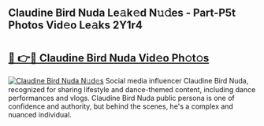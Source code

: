 ## Claudine Bird Nuda Le𝚊k𝚎d N𝚞𝚍es - Part-P5t Photos Vid𝚎o Le𝚊ks 2Y1r4

# <h2><a href="http://fbdr9m.evod.top/?m=Claudine+Bird+Nuda">🔗 👉🔴 Claudine Bird Nuda Vid𝚎o Ph𝚘t𝚘s</a></h2>

[![Claudine Bird Nuda N𝚞d𝚎s](https://i.imgur.com/8V9OHl7.gif)](http://fbdr9m.evod.top/?m=Claudine+Bird+Nuda)
Social media influencer Claudine Bird Nuda, recognized for sharing lifestyle and dance-themed content, including dance performances and vlogs. Claudine Bird Nuda public persona is one of confidence and authority, but behind the scenes, he's a complex and nuanced individual. 

